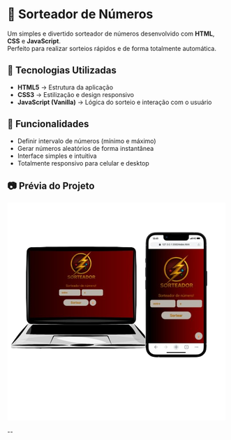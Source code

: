 # 🎲 Sorteador de Números

Um simples e divertido sorteador de números desenvolvido com **HTML**, **CSS** e **JavaScript**.  
Perfeito para realizar sorteios rápidos e de forma totalmente automática.

## 🚀 Tecnologias Utilizadas
- **HTML5** → Estrutura da aplicação
- **CSS3** → Estilização e design responsivo
- **JavaScript (Vanilla)** → Lógica do sorteio e interação com o usuário

## 📌 Funcionalidades
- Definir intervalo de números (mínimo e máximo)
- Gerar números aleatórios de forma instantânea
- Interface simples e intuitiva
- Totalmente responsivo para celular e desktop


## 📷 Prévia do Projeto
<img src="https://github.com/tiagomdr/Draw/blob/main/assets/img-sorteador.png?raw=true" alt="Previa do projeto">

--

